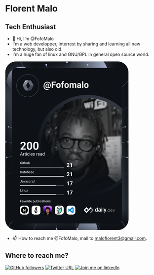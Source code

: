 # Florent Malo
## Tech Enthusiast 
- 👋 Hi, I’m @FofoMalo
- I'm a web developper, interrest by sharing and learning all new technology, but also old.
- I'm a huge fan of linux and GNU/GPL in general open source world.

<a href="https://app.daily.dev/Fofomalo"><img src="https://github.com/FofoMalo/FofoMalo/blob/main/devcard.svg" width="400" alt="MALO “Fofo” Florent's Dev Card"/></a>

- 📫 How to reach me @FofoMalo, mail to maloflorent3@gmail.com.

## Where to reach me? 
[![GitHub followers](https://img.shields.io/github/followers/fofomalo?style=social)](https://github.com/FofoMalo/)
[![Twitter URL](https://img.shields.io/twitter/url?style=social&url=https%3A%2F%2Ftwitter.com%2Fmalo_florent)](https://twitter.com/malo_florent)
[![Join me on linkedIn](https://img.shields.io/badge/linkedIn-connect-blue)](https://www.linkedin.com/in/maloflorent/)
